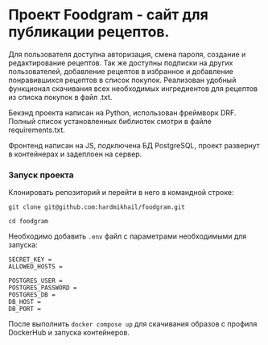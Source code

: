 # Проект Foodgram - сайт для публикации рецептов.

Для пользователя доступна авторизация, смена пароля, создание и редактирование рецептов. Так же доступны подписки на других пользователей, добавление рецептов в избранное и добавление понравившихся рецептов в список покупок. Реализован удобный функционал скачивания всех необходимых ингредиентов для рецептов из списка покупок в файл .txt.

Бекэнд проекта написан на Python, использован фреймворк DRF. Полный список установленных библиотек смотри в файле requirements.txt.

Фронтенд написан на JS, подключена БД PostgreSQL, проект развернут в контейнерах и задеплоен на сервер.

### Запуск проекта

Клонировать репозиторий и перейти в него в командной строке:

```
git clone git@github.com:hardmikhail/foodgram.git
```

```
cd foodgram
```

Необходимо добавить `.env` файл с параметрами необходимыми для запуска:

```
SECRET_KEY =
ALLOWED_HOSTS =

POSTGRES_USER =
POSTGRES_PASSWORD =
POSTGRES_DB =
DB_HOST =
DB_PORT =
```

После выполнить `docker compose up` для скачивания образов с профиля DockerHub и запуска контейнеров.

